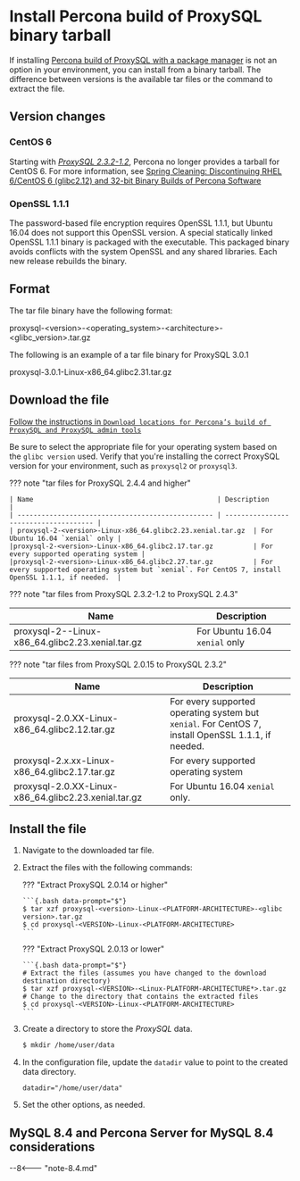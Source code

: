 # Install Percona build of ProxySQL binary tarball

If installing [Percona build of ProxySQL with a package manager](install-v2.md) is not an option in your environment, you can install from a binary tarball. The difference between versions is the available tar files or the command to extract the file.

## Version changes

### CentOS 6

Starting with [_ProxySQL 2.3.2-1.2_](release-notes-2.3.2-1.md), Percona no longer provides a tarball for CentOS 6. For more information, see [Spring Cleaning: Discontinuing RHEL 6/CentOS 6 (glibc2.12) and 32-bit Binary Builds of Percona Software](https://www.percona.com/blog/spring-cleaning-discontinuing-rhel-6-centos-6-glibc-2-12-and-32-bit-binary-builds-of-percona-software/)

### OpenSSL 1.1.1

The password-based file encryption requires OpenSSL 1.1.1, but Ubuntu 16.04 does not support this OpenSSL version. A special statically linked OpenSSL 1.1.1 binary is packaged with the executable. This packaged binary avoids conflicts with the system OpenSSL and any shared libraries. Each new release rebuilds the binary.

## Format

The tar file binary have the following format:

proxysql-&lt;version&gt;-&lt;operating_system&gt;-&lt;architecture&gt;-&lt;glibc_version&gt;.tar.gz

The following is an example of a tar file binary for ProxySQL 3.0.1

 proxysql-3.0.1-Linux-x86_64.glibc2.31.tar.gz 
 
## Download the file

[Follow the instructions in `Download locations for Percona’s build of ProxySQL and ProxySQL admin tools`](where-to-download-proxysql.md)

Be sure to select the appropriate file for your operating system based on the `glibc version` used. Verify that you're installing the correct ProxySQL version for your environment, such as `proxysql2` or `proxysql3`.

??? note "tar files for ProxySQL 2.4.4 and higher"

    | Name                                              | Description                           |
    | ------------------------------------------------- | ------------------------------------- |
    | proxysql-2-<version>-Linux-x86_64.glibc2.23.xenial.tar.gz  | For Ubuntu 16.04 `xenial` only |
    |proxysql-2-<version>-Linux-x86_64.glibc2.17.tar.gz          | For every supported operating system |
    |proxysql-2-<version>-Linux-x86_64.glibc2.27.tar.gz          | For every supported operating system but `xenial`. For CentOS 7, install OpenSSL 1.1.1, if needed.  |

??? note "tar files from ProxySQL 2.3.2-1.2 to ProxySQL 2.4.3"

  | Name                                              | Description                           |
  | ------------------------------------------------- | ------------------------------------- |
  | proxysql-2-<version>-Linux-x86_64.glibc2.23.xenial.tar.gz  | For Ubuntu 16.04 `xenial` only |

??? note "tar files from ProxySQL 2.0.15 to ProxySQL 2.3.2"

  | Name                                                  | Description                                                                                        |
  | ----------------------------------------------------- | -------------------------------------------------------------------------------------------------- |
  | proxysql-2.0.XX-Linux-x86_64.glibc2.12.tar.gz         | For every supported operating system but `xenial`. For CentOS 7, install OpenSSL 1.1.1, if needed. |
  | proxysql-2.x.xx-Linux-x86_64.glibc2.17.tar.gz         | For every supported operating system                                                               |
  | proxysql-2.0.XX-Linux-x86_64.glibc2.23.xenial.tar.gz  | For Ubuntu 16.04 `xenial` only.

## Install the file

1.  Navigate to the downloaded tar file.

2.  Extract the files with the following commands:

    ??? "Extract ProxySQL 2.0.14 or higher"

        ```{.bash data-prompt="$"}
        $ tar xzf proxysql-<version>-Linux-<PLATFORM-ARCHITECTURE>-<glibc version>.tar.gz
        $ cd proxysql-<VERSION>-Linux-<PLATFORM-ARCHITECTURE>
        ```

    ??? "Extract ProxySQL 2.0.13 or lower"

        ```{.bash data-prompt="$"}
        # Extract the files (assumes you have changed to the download destination directory)
        $ tar xzf proxysql-<VERSION>-<Linux-PLATFORM-ARCHITECTURE*>.tar.gz
        # Change to the directory that contains the extracted files
        $ cd proxysql-<VERSION>-Linux-<PLATFORM-ARCHITECTURE>
        ```

3.  Create a directory to store the _ProxySQL_ data.

      ```{.bash data-prompt="$"}
      $ mkdir /home/user/data
      ```

4.  In the configuration file, update the `datadir` value to point
    to the created data directory.

      ```{.text .no-copy}
      datadir="/home/user/data"
      ```

5.  Set the other options, as needed.

## MySQL 8.4 and Percona Server for MySQL 8.4 considerations

--8<--- "note-8.4.md"